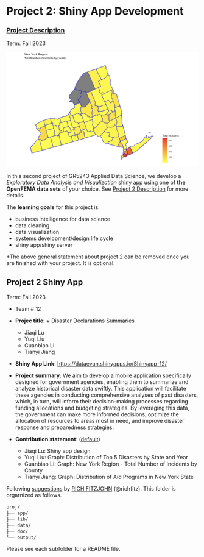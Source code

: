 # Project 2: Shiny App Development

### [Project Description](doc/project2_desc.md)

Term: Fall 2023

![screenshot](doc/figs/map.jpg)

In this second project of GR5243 Applied Data Science, we develop a *Exploratory Data Analysis and Visualization* shiny app using one of **the OpenFEMA data sets** of your choice. See [Project 2 Description](doc/project2_desc.md) for more details.  

The **learning goals** for this project is:

- business intelligence for data science
- data cleaning
- data visualization
- systems development/design life cycle
- shiny app/shiny server

*The above general statement about project 2 can be removed once you are finished with your project. It is optional.

## Project 2 Shiny App
Term: Fall 2023

+ Team # 12
+ **Projec title**: + Disaster Declarations Summaries
	+ Jiaqi Lu
	+ Yuqi Liu
	+ Guanbiao Li
	+ Tianyi Jiang

+ **Shiny App Link**: https://dataevan.shinyapps.io/Shinyapp-12/
	
+ **Project summary**: We aim to develop a mobile application specifically designed for government agencies, enabling them to summarize and analyze historical disaster data swiftly. This application will facilitate these agencies in conducting comprehensive analyses of past disasters, which, in turn, will inform their decision-making processes regarding funding allocations and budgeting strategies. By leveraging this data, the government can make more informed decisions, optimize the allocation of resources to areas most in need, and improve disaster response and preparedness strategies.

+ **Contribution statement**: ([default](doc/a_note_on_contributions.md))
	+ Jiaqi Lu: Shiny app design
	+ Yuqi Liu: Graph: Distribution of Top 5 Disasters by State and Year
	+ Guanbiao Li: Graph: New York Region - Total Number of Incidents by County
	+ Tianyi Jiang: Graph: Distribution of Aid Programs in New York State

Following [suggestions](http://nicercode.github.io/blog/2013-04-05-projects/) by [RICH FITZJOHN](http://nicercode.github.io/about/#Team) (@richfitz). This folder is orgarnized as follows.

```
proj/
├── app/
├── lib/
├── data/
├── doc/
└── output/
```

Please see each subfolder for a README file.

